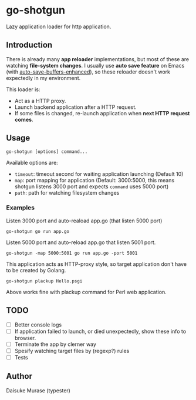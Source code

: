 # go-shotgun

Lazy application loader for http application.

## Introduction

There is already many **app reloader** implementations, but most of these are watching **file-system changes**.
I usually use **auto save feature** on Emacs (with [auto-save-buffers-enhanced](https://github.com/kentaro/auto-save-buffers-enhanced)), so these reloader doesn't work expectedly in my environment.

This loader is:

* Act as a HTTP proxy.
* Launch backend application after a HTTP request.
* If some files is changed, re-launch application when **next HTTP request comes**.

## Usage

```
go-shotgun [options] command...
```

Available options are:

* `timeout`: timeout second for waiting application launching (Default 10)
* `map`: port mapping for application (Default: 3000:5000, this means shotgun listens 3000 port and expects `command` uses 5000 port)
* `path`: path for watching filesystem changes

### Examples

Listen 3000 port and auto-reaload app.go (that listen 5000 port)

```
go-shotgun go run app.go
```

Listen 5000 port and auto-reload app.go that listen 5001 port.

```
go-shotgun -map 5000:5001 go run app.go -port 5001
```

This application acts as HTTP-proxy style, so target application don't have to be created by Golang.

```
go-shotgun plackup Hello.psgi
```

Above works fine with plackup command for Perl web application.

## TODO

- [ ] Better console logs
- [ ] If application failed to launch, or died unexpectedly, show these info to browser.
- [ ] Terminate the app by clerner way
- [ ] Spesify watching target files by (regexp?) rules
- [ ] Tests

## Author

Daisuke Murase (typester)





